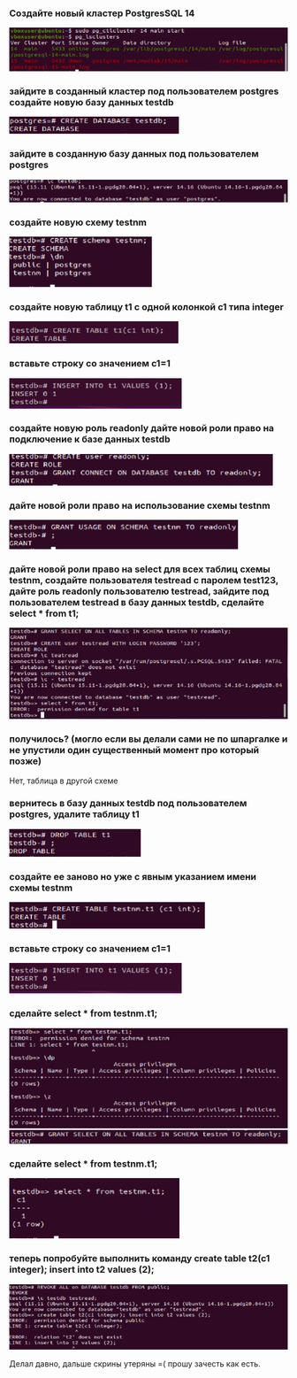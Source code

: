 ### Cоздайте новый кластер PostgresSQL 14
![img.png](img.png)
### зайдите в созданный кластер под пользователем postgres создайте новую базу данных testdb
![img_1.png](img_1.png)
### зайдите в созданную базу данных под пользователем postgres
![img_2.png](img_2.png)
### создайте новую схему testnm
![img_3.png](img_3.png)
### создайте новую таблицу t1 с одной колонкой c1 типа integer
![img_4.png](img_4.png)
### вставьте строку со значением c1=1
![img_5.png](img_5.png)
### создайте новую роль readonly дайте новой роли право на подключение к базе данных testdb
![img_6.png](img_6.png)
### дайте новой роли право на использование схемы testnm
![img_7.png](img_7.png)
### дайте новой роли право на select для всех таблиц схемы testnm, создайте пользователя testread с паролем test123, дайте роль readonly пользователю testread, зайдите под пользователем testread в базу данных testdb, сделайте select * from t1;
![img_8.png](img_8.png)
### получилось? (могло если вы делали сами не по шпаргалке и не упустили один существенный момент про который позже)
Нет, таблица в другой схеме
### вернитесь в базу данных testdb под пользователем postgres, удалите таблицу t1
![img_9.png](img_9.png)
### создайте ее заново но уже с явным указанием имени схемы testnm
![img_10.png](img_10.png)
### вставьте строку со значением c1=1
![img_11.png](img_11.png)
### сделайте select * from testnm.t1;
![img_12.png](img_12.png)
![img_13.png](img_13.png)
### сделайте select * from testnm.t1;
![img_14.png](img_14.png)
### теперь попробуйте выполнить команду create table t2(c1 integer); insert into t2 values (2);
![img_15.png](img_15.png)

Делал давно, дальше скрины утеряны =( прошу зачесть как есть.
